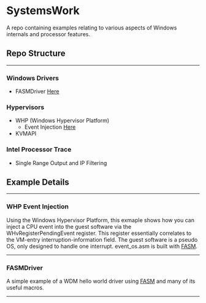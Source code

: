 # SystemsWork
A repo containing examples relating to various aspects of Windows internals and processor features.

## Repo Structure
<hr>

### Windows Drivers
* FASMDriver [Here](#FASMDriver) 

### Hypervisors
* WHP (Windows Hypervisor Platform)
    * Event Injection [Here](#whp-event-injection)
* KVMAPI

### Intel Processor Trace
* Single Range Output and IP Filtering


## Example Details
<hr>

### WHP Event Injection
Using the Windows Hypervisor Platform, this exmaple shows how you can inject a CPU event into the guest software via the WHvRegisterPendingEvent register. This register essentially correlates to the VM-entry interruption-information field. The guest software is a pseudo OS, only designed to handle one interrupt. event_os.asm is built with [FASM](https://flatassembler.net).
<hr>

### FASMDriver
A simple example of a WDM hello world driver using [FASM](https://flatassembler.net) and many of its useful macros.
<hr>
